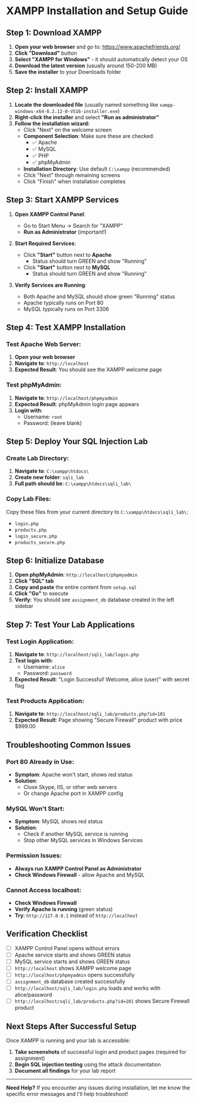 # XAMPP Installation and Setup Guide

## Step 1: Download XAMPP

1. **Open your web browser** and go to: https://www.apachefriends.org/
2. **Click "Download"** button
3. **Select "XAMPP for Windows"** - it should automatically detect your OS
4. **Download the latest version** (usually around 150-200 MB)
5. **Save the installer** to your Downloads folder

## Step 2: Install XAMPP

1. **Locate the downloaded file** (usually named something like `xampp-windows-x64-8.2.12-0-VS16-installer.exe`)
2. **Right-click the installer** and select **"Run as administrator"**
3. **Follow the installation wizard:**
   - Click "Next" on the welcome screen
   - **Component Selection**: Make sure these are checked:
     - ✅ Apache
     - ✅ MySQL
     - ✅ PHP
     - ✅ phpMyAdmin
   - **Installation Directory**: Use default `C:\xampp` (recommended)
   - Click "Next" through remaining screens
   - Click "Finish" when installation completes

## Step 3: Start XAMPP Services

1. **Open XAMPP Control Panel**:
   - Go to Start Menu → Search for "XAMPP"
   - **Run as Administrator** (important!)

2. **Start Required Services**:
   - Click **"Start"** button next to **Apache** 
     - Status should turn GREEN and show "Running"
   - Click **"Start"** button next to **MySQL**
     - Status should turn GREEN and show "Running"

3. **Verify Services are Running**:
   - Both Apache and MySQL should show green "Running" status
   - Apache typically runs on Port 80
   - MySQL typically runs on Port 3306

## Step 4: Test XAMPP Installation

### Test Apache Web Server:
1. **Open your web browser**
2. **Navigate to**: `http://localhost`
3. **Expected Result**: You should see the XAMPP welcome page

### Test phpMyAdmin:
1. **Navigate to**: `http://localhost/phpmyadmin`
2. **Expected Result**: phpMyAdmin login page appears
3. **Login with**:
   - Username: `root`
   - Password: (leave blank)

## Step 5: Deploy Your SQL Injection Lab

### Create Lab Directory:
1. **Navigate to**: `C:\xampp\htdocs\`
2. **Create new folder**: `sqli_lab`
3. **Full path should be**: `C:\xampp\htdocs\sqli_lab\`

### Copy Lab Files:
Copy these files from your current directory to `C:\xampp\htdocs\sqli_lab\`:
- `login.php`
- `products.php`
- `login_secure.php` 
- `products_secure.php`

## Step 6: Initialize Database

1. **Open phpMyAdmin**: `http://localhost/phpmyadmin`
2. **Click "SQL" tab**
3. **Copy and paste** the entire content from `setup.sql`
4. **Click "Go"** to execute
5. **Verify**: You should see `assignment_db` database created in the left sidebar

## Step 7: Test Your Lab Applications

### Test Login Application:
1. **Navigate to**: `http://localhost/sqli_lab/login.php`
2. **Test login with**:
   - Username: `alice`
   - Password: `password`
3. **Expected Result**: "Login Successful! Welcome, alice (user)" with secret flag

### Test Products Application:
1. **Navigate to**: `http://localhost/sqli_lab/products.php?id=101`
2. **Expected Result**: Page showing "Secure Firewall" product with price $999.00

## Troubleshooting Common Issues

### Port 80 Already in Use:
- **Symptom**: Apache won't start, shows red status
- **Solution**: 
  - Close Skype, IIS, or other web servers
  - Or change Apache port in XAMPP config

### MySQL Won't Start:
- **Symptom**: MySQL shows red status
- **Solution**:
  - Check if another MySQL service is running
  - Stop other MySQL services in Windows Services

### Permission Issues:
- **Always run XAMPP Control Panel as Administrator**
- **Check Windows Firewall** - allow Apache and MySQL

### Cannot Access localhost:
- **Check Windows Firewall**
- **Verify Apache is running** (green status)
- **Try**: `http://127.0.0.1` instead of `http://localhost`

## Verification Checklist

- [ ] XAMPP Control Panel opens without errors
- [ ] Apache service starts and shows GREEN status
- [ ] MySQL service starts and shows GREEN status  
- [ ] `http://localhost` shows XAMPP welcome page
- [ ] `http://localhost/phpmyadmin` opens successfully
- [ ] `assignment_db` database created successfully
- [ ] `http://localhost/sqli_lab/login.php` loads and works with alice/password
- [ ] `http://localhost/sqli_lab/products.php?id=101` shows Secure Firewall product

## Next Steps After Successful Setup

Once XAMPP is running and your lab is accessible:

1. **Take screenshots** of successful login and product pages (required for assignment)
2. **Begin SQL injection testing** using the attack documentation
3. **Document all findings** for your lab report

---

**Need Help?** If you encounter any issues during installation, let me know the specific error messages and I'll help troubleshoot!